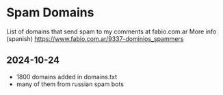 # Spam Domains
List of domains that send spam to my comments at fabio.com.ar
More info (spanish) https://www.fabio.com.ar/9337-dominios_spammers

## 2024-10-24
* 1800 domains added in domains.txt
* many of them from russian spam bots
